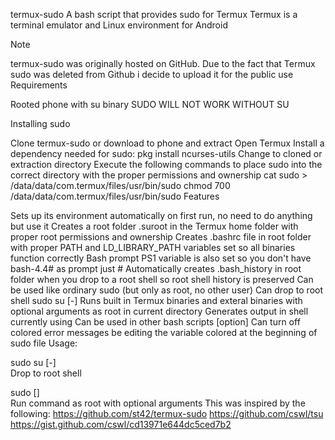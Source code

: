 
termux-sudo
A bash script that provides sudo for Termux
Termux is a terminal emulator and Linux environment for Android

Note

termux-sudo was originally hosted on GitHub.
Due to the fact that Termux sudo was deleted from Github i decide to upload it for the public use Requirements

Rooted phone with su binary
SUDO WILL NOT WORK WITHOUT SU

Installing sudo

Clone termux-sudo or download to phone and extract
Open Termux
Install a dependency needed for sudo: pkg install ncurses-utils
Change to cloned or extraction directory
Execute the following commands to place sudo into the correct directory with the proper permissions and ownership
cat sudo > /data/data/com.termux/files/usr/bin/sudo
chmod 700 /data/data/com.termux/files/usr/bin/sudo
Features

Sets up its environment automatically on first run, no need to do anything but use it
Creates a root folder .suroot in the Termux home folder with proper root permissions and ownership
Creates .bashrc file in root folder with proper PATH and LD_LIBRARY_PATH variables set so all binaries function correctly
Bash prompt PS1 variable is also set so you don't have bash-4.4# as prompt just #
Automatically creates .bash_history in root folder when you drop to a root shell so root shell history is preserved
Can be used like ordinary sudo (but only as root, no other user)
Can drop to root shell sudo su [-]
Runs built in Termux binaries and exteral binaries with optional arguments as root in current directory
Generates output in shell currently using
Can be used in other bash scripts
[option] Can turn off colored error messages be editing the variable colored at the beginning of sudo file
Usage:

sudo su [-]  
  Drop to root shell

sudo <command> [<args>]  
  Run command as root with optional arguments
This was inspired by the following: https://github.com/st42/termux-sudo https://github.com/cswl/tsu
https://gist.github.com/cswl/cd13971e644dc5ced7b2
